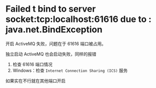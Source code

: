 # Failed t bind to server socket:tcp:localhost:61616 due to : java.net.BindException

开启 ActiveMQ 失败，问题在于 61616 端口被占用。

独立启动 ActiveMQ 也会启动失败，同样的报错

1. 检查 61616 端口情况
2. Windows：检查 `Internet Connection Sharing (ICS)` 服务

如果实在不行就在其他端口开启

‍
